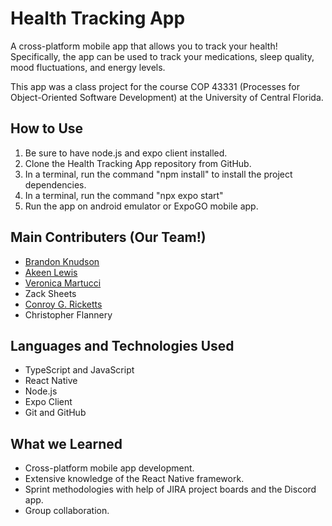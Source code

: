 # Health Tracking App
A cross-platform mobile app that allows you to track your health! Specifically, the app can be used to track your medications, sleep quality, mood fluctuations, and energy levels.

This app was a class project for the course COP 43331 (Processes for Object-Oriented Software Development) at the University of Central Florida.

## How to Use
1. Be sure to have node.js and expo client installed.
2. Clone the Health Tracking App repository from GitHub.
3. In a terminal, run the command "npm install" to install the project dependencies.
4. In a terminal, run the command "npx expo start"
5. Run the app on android emulator or ExpoGO mobile app.
   

## Main Contributers (Our Team!)
- [Brandon Knudson](https://www.linkedin.com/in/brandon-knudson-418b87223/)
- [Akeen Lewis](https://www.linkedin.com/in/akeenlewis/)
- [Veronica Martucci](https://www.linkedin.com/in/veronica-martucci-2b2372211/)
- Zack Sheets
- [Conroy G. Ricketts](https://linkedin.com/in/conroy-ricketts/)
- Christopher Flannery

## Languages and Technologies Used
- TypeScript and JavaScript
- React Native
- Node.js
- Expo Client
- Git and GitHub

## What we Learned
- Cross-platform mobile app development.
- Extensive knowledge of the React Native framework.
- Sprint methodologies with help of JIRA project boards and the Discord app.
- Group collaboration.
